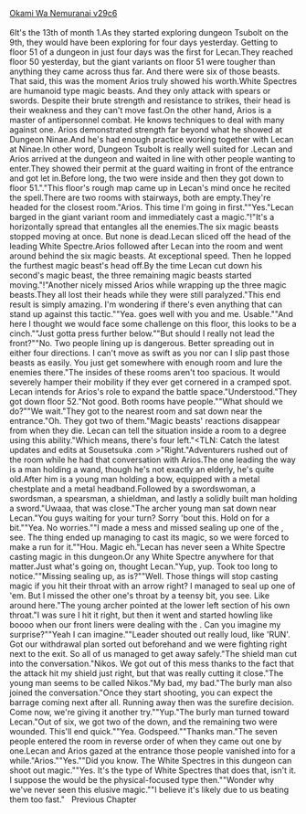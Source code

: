 [Okami Wa Nemuranai v29c6](https://www.sousetsuka.com/2020/10/okami-wa-nemuranai-296.html)
<br/><br/>
6It's the 13th of month 1.As they started exploring dungeon Tsubolt on the 9th, they would have been exploring for four days yesterday. Getting to floor 51 of a dungeon in just four days was the first for Lecan.They reached floor 50 yesterday, but the giant variants on floor 51 were tougher than anything they came across thus far. And there were six of those beasts. That said, this was the moment Arios truly showed his worth.White Spectres are humanoid type magic beasts. And they only attack with spears or swords. Despite their brute strength and resistance to strikes, their head is their weakness and they can't move fast.On the other hand, Arios is a master of antipersonnel combat. He knows techniques to deal with many against one. Arios demonstrated strength far beyond what he showed at Dungeon Ninae.And he's had enough practice working together with Lecan at Ninae.In other word, Dungeon Tsubolt is really well suited for <Willard>.Lecan and Arios arrived at the dungeon and waited in line with other people wanting to enter.They showed their permit at the guard waiting in front of the entrance and got let in.Before long, the two were inside and then they got down to floor 51."<Graph Make>."This floor's rough map came up in Lecan's mind once he recited the spell.There are two rooms with stairways, both are empty.They're headed for the closest room."Arios. This time I'm going in first.""Yes."Lecan barged in the giant variant room and immediately cast a magic."<Lightning>!"It's a horizontally spread <Lightning> that entangles all the enemies.The six magic beasts stopped moving at once. But none is dead.Lecan sliced off the head of the leading White Spectre.Arios followed after Lecan into the room and went around behind the six magic beasts. At exceptional speed. Then he lopped the furthest magic beast's head off.By the time Lecan cut down his second's magic beast, the three remaining magic beasts started moving."<Lightning>!"Another <Lightning> nicely missed Arios while wrapping up the three magic beasts.They all lost their heads while they were still paralyzed."This end result is simply amazing. I'm wondering if there's even anything that can stand up against this tactic.""Yea. <Lightning> goes well with you and me. Usable.""And here I thought we would face some challenge on this floor, this looks to be a cinch.""Just gotta press further below.""But should I really not lead the front?""No. Two people lining up is dangerous. Better spreading out in either four directions. I can't move as swift as you nor can I slip past those beasts as easily. You just get somewhere with enough room and lure the enemies there."The insides of these rooms aren't too spacious. It would severely hamper their mobility if they ever get cornered in a cramped spot. Lecan intends for Arios's role to expand the battle space."Understood."They got down floor 52."Not good. Both rooms have people.""What should we do?""We wait."They got to the nearest room and sat down near the entrance."Oh. They got two of them."Magic beasts' reactions disappear from <Life Detection> when they die. Lecan can tell the situation inside a room to a degree using this ability."Which means, there's four left."<TLN: Catch the latest updates and edits at Sousetsuka .com >"Right."Adventurers rushed out of the room while he had that conversation with Arios.The one leading the way is a man holding a wand, though he's not exactly an elderly, he's quite old.After him is a young man holding a bow, equipped with a metal chestplate and a metal headband.Followed by a swordswoman, a swordsman, a spearsman, a shieldman, and lastly a solidly built man holding a sword."Uwaaa, that was close."The archer young man sat down near Lecan."You guys waiting for your turn? Sorry 'bout this. Hold on for a bit.""Yea. No worries.""I made a mess and missed sealing up one of the <Red Body>, see. The thing ended up managing to cast its magic, so we were forced to make a run for it.""Hou. Magic eh."Lecan has never seen a White Spectre casting magic in this dungeon.Or any White Spectre anywhere for that matter.Just what's going on, thought Lecan."Yup, yup. Took too long to notice.""Missing sealing up, as is?""Well. Those things will stop casting magic if you hit their throat with an arrow right? I managed to seal up one of 'em. But I missed the other one's throat by a teensy bit, you see. Like around here."The young archer pointed at the lower left section of his own throat."I was sure I hit it right, but then it went and started howling like boooo when our front liners were dealing with the <Black Body>. Can you imagine my surprise?""Yeah I can imagine.""Leader shouted out really loud, like 'RUN'. Got our withdrawal plan sorted out beforehand and we were fighting right next to the exit. So all of us managed to get away safely."The shield man cut into the conversation."Nikos. We got out of this mess thanks to the fact that the attack hit my shield just right, but that was really cutting it close."The young man seems to be called Nikos."My bad, my bad."The burly man also joined the conversation."Once they start shooting, you can expect the barrage coming next after all. Running away then was the surefire decision. Come now, we're giving it another try.""Yup."The burly man turned toward Lecan."Out of six, we got two of the <Black Body> down, and the remaining two were wounded. This'll end quick.""Yea. Godspeed.""Thanks man."The seven people entered the room in reverse order of when they came out one by one.Lecan and Arios gazed at the entrance those people vanished into for a while."Arios.""Yes.""Did you know. The White Spectres in this dungeon can shoot out magic.""Yes. It's the <Red Body> type of White Spectres that does that, isn't it. I suppose the <Black Body> would be the physical-focused type then.""Wonder why we've never seen this elusive magic.""I believe it's likely due to us beating them too fast."   Previous Chapter <br/>
